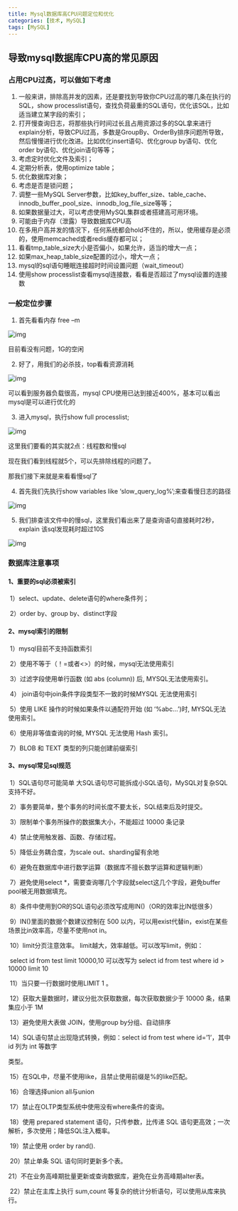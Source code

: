 ```yaml
---
title: Mysql数据库高CPU问题定位和优化
categories: [技术, MySQL]
tags: [MySQL]
---
```


## 导致mysql数据库CPU高的常见原因

### 占用CPU过高，可以做如下考虑

1. 一般来讲，排除高并发的因素，还是要找到导致你CPU过高的哪几条在执行的SQL，show processlist语句，查找负荷最重的SQL语句，优化该SQL，比如适当建立某字段的索引；
2. 打开慢查询日志，将那些执行时间过长且占用资源过多的SQL拿来进行explain分析，导致CPU过高，多数是GroupBy、OrderBy排序问题所导致，然后慢慢进行优化改进。比如优化insert语句、优化group by语句、优化order by语句、优化join语句等等；
3. 考虑定时优化文件及索引；
4. 定期分析表，使用optimize table；
5. 优化数据库对象；
6. 考虑是否是锁问题；
7. 调整一些MySQL Server参数，比如key_buffer_size、table_cache、innodb_buffer_pool_size、innodb_log_file_size等等；
8. 如果数据量过大，可以考虑使用MySQL集群或者搭建高可用环境。
9. 可能由于内存（泄露）导致数据库CPU高
10. 在多用户高并发的情况下，任何系统都会hold不住的，所以，使用缓存是必须的，使用memcached或者redis缓存都可以；
11. 看看tmp_table_size大小是否偏小，如果允许，适当的增大一点；
12. 如果max_heap_table_size配置的过小，增大一点；
13. mysql的sql语句睡眠连接超时时间设置问题（wait_timeout）
14. 使用show processlist查看mysql连接数，看看是否超过了mysql设置的连接数

### 一般定位步骤

1. 首先看看内存 free –m

![img](http://liyong.one/assets/img/posts/20210414/20200513101427168.png)

  目前看没有问题，1G的空闲

2. 好了，用我们的必杀技，top看看资源消耗

![img](http://liyong.one/assets/img/posts/20210414/20210414004228679.png)

  可以看到服务器负载很高，mysql CPU使用已达到接近400%，基本可以看出mysql是可以进行优化的

3. 进入mysql，执行show full processlist;

![img](http://liyong.one/assets/img/posts/20210414/20200513101518678.png)

  这里我们要看的其实就2点：线程数和慢sql

  现在我们看到线程就5个，可以先排除线程的问题了。

  那我们接下来就是来看看慢sql了

4. 首先我们先执行show variables like ‘slow_query_log%’;来查看慢日志的路径

![img](http://liyong.one/assets/img/posts/20210414/20200513101539941.png)

5. 我们排查该文件中的慢sql，这里我们看出来了是查询语句直接耗时2秒，explain 该sql发现耗时超过10S

![img](http://liyong.one/assets/img/posts/20210414/text_aHR0cHM6Ly9ibG9nLmNzZG4ubmV0L3l3ODA0OTA5NDY1.png)

### 数据库注意事项

#### 1、重要的sql必须被索引

​	1）select、update、delete语句的where条件列；

​	2）order by、group by、distinct字段

#### 2、mysql索引的限制

​	1）mysql目前不支持函数索引

​	2）使用不等于（！=或者<>）的时候，mysql无法使用索引

​	3）过滤字段使用单行函数 (如 abs (column)) 后, MYSQL无法使用索引。

​	4） join语句中join条件字段类型不一致的时候MYSQL 无法使用索引

​	5）使用 LIKE 操作的时候如果条件以通配符开始 (如 ‘%abc…’)时, MYSQL无法使用索引。

​	6）使用非等值查询的时候, MYSQL 无法使用 Hash 索引。

​	7）BLOB 和 TEXT 类型的列只能创建前缀索引

#### 3、mysql常见sql规范

​	1）SQL语句尽可能简单 大SQL语句尽可能拆成小SQL语句，MySQL对复杂SQL支持不好。

​	2）事务要简单，整个事务的时间长度不要太长，SQL结束后及时提交。

​	3）限制单个事务所操作的数据集大小，不能超过 10000 条记录

​	4）禁止使用触发器、函数、存储过程。

​	5）降低业务耦合度，为scale out、sharding留有余地

​	6）避免在数据库中进行数学运算（数据库不擅长数学运算和逻辑判断）

​	7）避免使用select *，需要查询哪几个字段就select这几个字段，避免buffer pool被无用数据填充。

​	8）条件中使用到OR的SQL语句必须改写成用IN()（OR的效率比IN低很多）

​	9）IN()里面的数据个数建议控制在 500 以内，可以用exist代替in，exist在某些场景比in效率高，尽量不使用not in。

​	10）limit分页注意效率。 limit越大，效率越低。可以改写limit，例如：

​	select id from test limit 10000,10 可以改写为 select id from test where id > 10000 limit 10

​	11）当只要一行数据时使用LIMIT 1 。

​	12）获取大量数据时，建议分批次获取数据，每次获取数据少于 10000 条，结果集应小于 1M

​	13）避免使用大表做 JOIN，使用group by分组、自动排序

​	14）SQL语句禁止出现隐式转换，例如：select id from test where id=’1’，其中 id 列为 int 等数字

类型。

​	15）在SQL中，尽量不使用like，且禁止使用前缀是%的like匹配。

​	16）合理选择union all与union

​	17）禁止在OLTP类型系统中使用没有where条件的查询。

​	18）使用 prepared statement 语句，只传参数，比传递 SQL 语句更高效；一次解析，多次使用；降低SQL注入概率。

​	19）禁止使用 order by rand().

​	20）禁止单条 SQL 语句同时更新多个表。

​	21）不在业务高峰期批量更新或查询数据库，避免在业务高峰期alter表。

​	22）禁止在主库上执行 sum,count 等复杂的统计分析语句，可以使用从库来执行。



